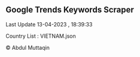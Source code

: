 

## Google Trends Keywords Scraper 
 
Last Update 13-04-2023 , 18:39:33

Country List :
VIETNAM.json



© Abdul Muttaqin 
